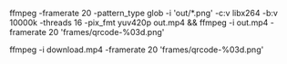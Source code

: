 
ffmpeg -framerate 20 -pattern_type glob -i 'out/*.png' -c:v libx264 -b:v 10000k -threads 16 -pix_fmt yuv420p out.mp4 && ffmpeg -i out.mp4 -framerate 20 'frames/qrcode-%03d.png'

ffmpeg -i download.mp4 -framerate 20 'frames/qrcode-%03d.png'
